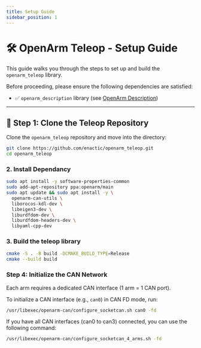 ```yaml
---
title: Setup Guide
sidebar_position: 1
---
```


# 🛠️ OpenArm Teleop - Setup Guide

This guide walks you through the steps to set up and build the `openarm_teleop` library.

Before proceeding, please ensure the following dependencies are satisfied:

- ✅ `openarm_description` library (see [OpenArm Description](/software/description))

---

## 🚀 Step 1: Clone the Teleop Repository

Clone the `openarm_teleop` repository and move into the directory:

```bash
git clone https://github.com/enactic/openarm_teleop.git
cd openarm_teleop
```

### 2. Install Dependancy

```bash
sudo apt install -y software-properties-common
sudo add-apt-repository ppa:openarm/main
sudo apt update && sudo apt install -y \
  openarm-can-utils \
  liborocos-kdl-dev \
  libeigen3-dev \
  liburdfdom-dev \
  liburdfdom-headers-dev \
  libyaml-cpp-dev
```

### 3. Build the teleop library
```bash
cmake -S . -B build -DCMAKE_BUILD_TYPE=Release
cmake --build build
```

### Step 4: Initialize the CAN Network

Each arm requires a dedicated CAN interface (1 arm = 1 CAN port).

To initialize a CAN interface (e.g., `can0`) in CAN FD mode, run:

```bash
/usr/libexec/openarm-can/configure_socketcan.sh can0 -fd
```

If you have all CAN interfaces (can0 to can3) connected, you can use the following command:

```bash
/usr/libexec/openarm-can/configure_socketcan_4_arms.sh -fd
```
